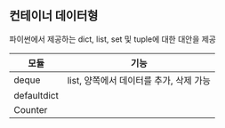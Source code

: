 ## 컨테이너 데이터형 

파이썬에서 제공하는 dict, list, set 및 tuple에 대한 대안을 제공 

|모듈|기능|
|------|---|
|deque| list, 양쪽에서 데이터를 추가, 삭제 가능| 
|defaultdict||
|Counter||

